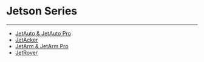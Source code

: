 # Jetson Series
---

* [JetAuto & JetAuto Pro](https://docs.hiwonder.com/projects/JetAuto/en/jetauto-orin-nano/)
* [JetAcker](https://docs.hiwonder.com/projects/JetAcker/en/jetacker-orin-nano/)
* [JetArm & JetArm Pro](https://docs.hiwonder.com/projects/JetArm/en/jetarm-orin-nano/)
* [JetRover](https://docs.hiwonder.com/projects/JetRover/en/jetson-orin-nano/)